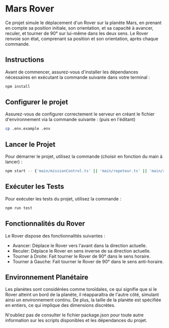 # Mars Rover

Ce projet simule le déplacement d'un Rover sur la planète Mars, en prenant en compte sa position initiale, son orientation, et sa capacité à avancer, reculer, et tourner de 90° sur lui-même dans les deux sens. Le Rover renvoie son état, comprenant sa position et son orientation, après chaque commande.

## Instructions

Avant de commencer, assurez-vous d'installer les dépendances nécessaires en exécutant la commande suivante dans votre terminal :

```bash
npm install
```

## Configurer le projet

Assurez-vous de configurer correctement le serveur en créant le fichier d'environnement via la commande suivante : (puis en l'éditant)

```bash
cp .env.example .env
```

## Lancer le Projet

Pour démarrer le projet, utilisez la commande (choisir en fonction du main à lancer) :

```bash
npm start -- {'main/missionControl.ts' || 'main/repeteur.ts' || 'main/rover.ts'}
```

## Exécuter les Tests

Pour exécuter les tests du projet, utilisez la commande :

```bash
npm run test
```

## Fonctionnalités du Rover

Le Rover dispose des fonctionnalités suivantes :

- Avancer: Déplace le Rover vers l'avant dans la direction actuelle.
- Reculer: Déplace le Rover en sens inverse de sa direction actuelle.
- Tourner à Droite: Fait tourner le Rover de 90° dans le sens horaire.
- Tourner à Gauche: Fait tourner le Rover de 90° dans le sens anti-horaire.

## Environnement Planétaire

Les planètes sont considérées comme toroïdales, ce qui signifie que si le Rover atteint un bord de la planète, il réapparaîtra de l'autre côté, simulant ainsi un environnement continu. De plus, la taille de la planète est spécifiée en entiers, ce qui implique des dimensions discrètes.

N'oubliez pas de consulter le fichier package.json pour toute autre information sur les scripts disponibles et les dépendances du projet.
